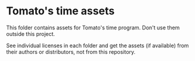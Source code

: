 # Tomato's time assets

This folder contains assets for Tomato's time program. Don't use them outside this project.

See individual licenses in each folder and get the assets (if available) from their authors or distributors, not from this repository.
